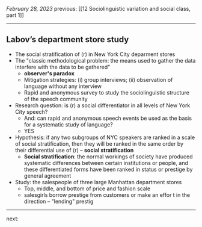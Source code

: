 *February 28, 2023*
previous:  [[12 Sociolinguistic variation and social class, part 1]]

---

## Labov’s department store study
- The social stratification of (r) in New York City deparment stores
- The "classic methodological problem: the means used to gather the data interfere with the data to be gathered"
	- **observer's paradox**
	- Mitigation strategies: (i) group interviews; (ii) observation of language without any interview
	- Rapid and anonymous survey to study the sociolinguistic structure of the speech community
- Research question: is (r) a social differentiator in all levels of New York City speech?
	- And: can rapid and anonymous speech events be used as the basis for a systematic study of language?
	- YES
- Hypothesis: if any two subgroups of NYC speakers are ranked in a scale of social stratification, then they will be ranked in the same order by their differential use of (r) – **social stratification**
	- **Social stratification**: the normal workings of society have produced systematic differences between certain institutions or people, and these differentiated forms have been ranked in status or prestige by general agreement
- Study: the salespeople of three large Manhattan department stores
	- Top, middle, and bottom of price and fashion scale
	- salesgirls borrow prestige from customers or make an effor t in the direction – "lending" prestig

---




next:

